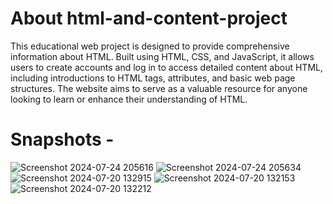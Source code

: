 <h1>About html-and-content-project  </h1>
This educational web project is designed to provide comprehensive information about HTML. Built using HTML, CSS, and JavaScript, it allows users to create accounts and log in to access detailed content about HTML, including introductions to HTML tags, attributes, and basic web page structures. The website aims to serve as a valuable resource for anyone looking to learn or enhance their understanding of HTML.

<h1>Snapshots - </h1>

![Screenshot 2024-07-24 205616](https://github.com/user-attachments/assets/dff2316d-6286-46ea-b514-5c4333a220c7)
![Screenshot 2024-07-24 205634](https://github.com/user-attachments/assets/c54f8634-f0eb-4f1c-9262-e5bafb9744db)
![Screenshot 2024-07-20 132915](https://github.com/user-attachments/assets/909a9189-d87a-4248-a572-34f950968410)
![Screenshot 2024-07-20 132153](https://github.com/user-attachments/assets/244be566-1e8e-41e1-892a-52c9c381a891)
![Screenshot 2024-07-20 132212](https://github.com/user-attachments/assets/3863dc36-f217-414f-a7e1-0d161c269cf1)




